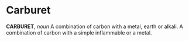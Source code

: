 # Carburet

**CARBURET**, _noun_ A combination of carbon with a metal, earth or alkali. A combination of carbon with a simple inflammable or a metal.